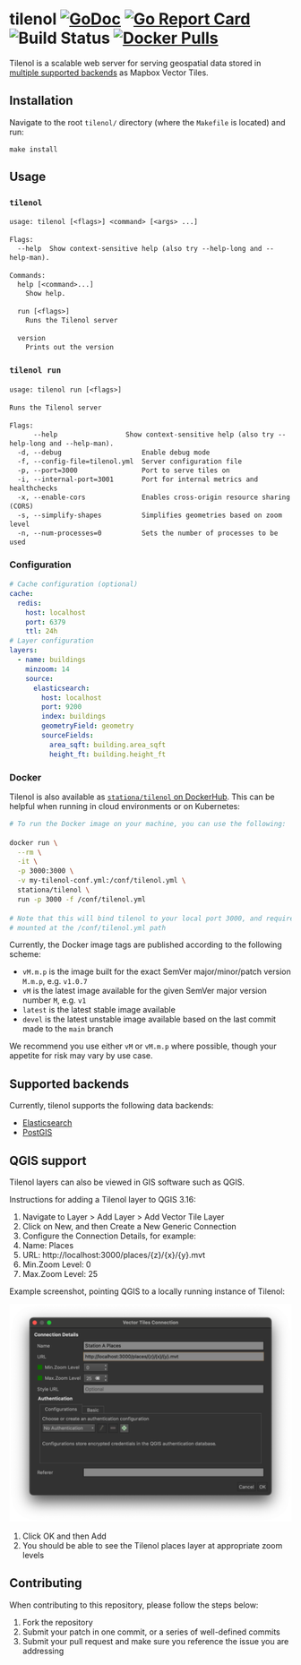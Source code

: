 # tilenol [![GoDoc](https://godoc.org/github.com/StationA/tilenol?status.svg)](https://godoc.org/github.com/StationA/tilenol) [![Go Report Card](https://goreportcard.com/badge/github.com/stationa/tilenol)](https://goreportcard.com/report/github.com/stationa/tilenol) ![Build Status](https://img.shields.io/github/workflow/status/StationA/tilenol/ci) [![Docker Pulls](https://img.shields.io/docker/pulls/stationa/tilenol)](https://hub.docker.com/repository/docker/stationa/tilenol)

Tilenol is a scalable web server for serving geospatial data stored in
[multiple supported backends](#supported-backends) as Mapbox Vector Tiles.

## Installation

Navigate to the root `tilenol/` directory (where the `Makefile` is located) and run:

```
make install
```

## Usage

### `tilenol`

```
usage: tilenol [<flags>] <command> [<args> ...]

Flags:
  --help  Show context-sensitive help (also try --help-long and --help-man).

Commands:
  help [<command>...]
    Show help.

  run [<flags>]
    Runs the Tilenol server

  version
    Prints out the version
```

### `tilenol run`

```
usage: tilenol run [<flags>]

Runs the Tilenol server

Flags:
      --help                 Show context-sensitive help (also try --help-long and --help-man).
  -d, --debug                    Enable debug mode
  -f, --config-file=tilenol.yml  Server configuration file
  -p, --port=3000                Port to serve tiles on
  -i, --internal-port=3001       Port for internal metrics and healthchecks
  -x, --enable-cors              Enables cross-origin resource sharing (CORS)
  -s, --simplify-shapes          Simplifies geometries based on zoom level
  -n, --num-processes=0          Sets the number of processes to be used
```

### Configuration

```yaml
# Cache configuration (optional)
cache:
  redis:
    host: localhost
    port: 6379
    ttl: 24h
# Layer configuration
layers:
  - name: buildings
    minzoom: 14
    source:
      elasticsearch:
        host: localhost
        port: 9200
        index: buildings
        geometryField: geometry
        sourceFields:
          area_sqft: building.area_sqft
          height_ft: building.height_ft
```

### Docker

Tilenol is also available as
[`stationa/tilenol` on DockerHub](https://hub.docker.com/repository/docker/stationa/tilenol). This
can be helpful when running in cloud environments or on Kubernetes:

```bash
# To run the Docker image on your machine, you can use the following:

docker run \
  --rm \
  -it \
  -p 3000:3000 \
  -v my-tilenol-conf.yml:/conf/tilenol.yml \
  stationa/tilenol \
  run -p 3000 -f /conf/tilenol.yml

# Note that this will bind tilenol to your local port 3000, and requires a configuration file to be
# mounted at the /conf/tilenol.yml path
```

Currently, the Docker image tags are published according to the following scheme:

- `vM.m.p` is the image built for the exact SemVer major/minor/patch version `M.m.p`, e.g. `v1.0.7`
- `vM` is the latest image available for the given SemVer major version number `M`, e.g. `v1`
- `latest` is the latest stable image available
- `devel` is the latest unstable image available based on the last commit made to the `main` branch

We recommend you use either `vM` or `vM.m.p` where possible, though your appetite for risk may vary
by use case.

## Supported backends

Currently, tilenol supports the following data backends:

- [Elasticsearch](examples/elasticsearch/)
- [PostGIS](examples/postgis/)

## QGIS support

Tilenol layers can also be viewed in GIS software such as QGIS.

Instructions for adding a Tilenol layer to QGIS 3.16:

1. Navigate to Layer > Add Layer > Add Vector Tile Layer
1. Click on New, and then Create a New Generic Connection
1. Configure the Connection Details, for example:
1. Name: Places
1. URL: http://localhost:3000/places/{z}/{x}/{y}.mvt
1. Min.Zoom Level: 0
1. Max.Zoom Level: 25

Example screenshot, pointing QGIS to a locally running instance of Tilenol:

![](Local_Tilenol_QGIS.png)

1. Click OK and then Add
1. You should be able to see the Tilenol places layer at appropriate zoom levels

## Contributing

When contributing to this repository, please follow the steps below:

1. Fork the repository
1. Submit your patch in one commit, or a series of well-defined commits
1. Submit your pull request and make sure you reference the issue you are addressing
